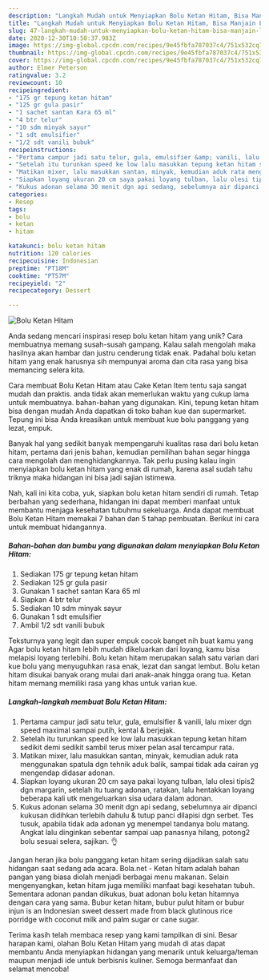```yaml
---
description: "Langkah Mudah untuk Menyiapkan Bolu Ketan Hitam, Bisa Manjain Lidah"
title: "Langkah Mudah untuk Menyiapkan Bolu Ketan Hitam, Bisa Manjain Lidah"
slug: 47-langkah-mudah-untuk-menyiapkan-bolu-ketan-hitam-bisa-manjain-lidah
date: 2020-12-30T10:50:37.983Z
image: https://img-global.cpcdn.com/recipes/9e45fbfa787037c4/751x532cq70/bolu-ketan-hitam-foto-resep-utama.jpg
thumbnail: https://img-global.cpcdn.com/recipes/9e45fbfa787037c4/751x532cq70/bolu-ketan-hitam-foto-resep-utama.jpg
cover: https://img-global.cpcdn.com/recipes/9e45fbfa787037c4/751x532cq70/bolu-ketan-hitam-foto-resep-utama.jpg
author: Elmer Peterson
ratingvalue: 3.2
reviewcount: 10
recipeingredient:
- "175 gr tepung ketan hitam"
- "125 gr gula pasir"
- "1 sachet santan Kara 65 ml"
- "4 btr telur"
- "10 sdm minyak sayur"
- "1 sdt emulsifier"
- "1/2 sdt vanili bubuk"
recipeinstructions:
- "Pertama campur jadi satu telur, gula, emulsifier &amp; vanili, lalu mixer dgn speed maximal sampai putih, kental &amp; berjejak."
- "Setelah itu turunkan speed ke low lalu masukkan tepung ketan hitam sedikit demi sedikit sambil terus mixer pelan asal tercampur rata."
- "Matikan mixer, lalu masukkan santan, minyak, kemudian aduk rata menggunakan spatula dgn tehnik aduk balik, sampai tidak ada cairan yg mengendap didasar adonan."
- "Siapkan loyang ukuran 20 cm saya pakai loyang tulban, lalu olesi tipis2 dgn margarin, setelah itu tuang adonan, ratakan, lalu hentakkan loyang beberapa kali utk mengeluarkan sisa udara dalam adonan."
- "Kukus adonan selama 30 menit dgn api sedang, sebelumnya air dipanci kukusan didihkan terlebih dahulu &amp; tutup panci dilapisi dgn serbet. Tes tusuk, apabila tidak ada adonan yg menempel tandanya bolu matang. Angkat lalu dinginkan sebentar sampai uap panasnya hilang, potong2 bolu sesuai selera, sajikan. 👌"
categories:
- Resep
tags:
- bolu
- ketan
- hitam

katakunci: bolu ketan hitam 
nutrition: 120 calories
recipecuisine: Indonesian
preptime: "PT18M"
cooktime: "PT57M"
recipeyield: "2"
recipecategory: Dessert

---
```



![Bolu Ketan Hitam](https://img-global.cpcdn.com/recipes/9e45fbfa787037c4/751x532cq70/bolu-ketan-hitam-foto-resep-utama.jpg)

Anda sedang mencari inspirasi resep bolu ketan hitam yang unik? Cara membuatnya memang susah-susah gampang. Kalau salah mengolah maka hasilnya akan hambar dan justru cenderung tidak enak. Padahal bolu ketan hitam yang enak harusnya sih mempunyai aroma dan cita rasa yang bisa memancing selera kita.

Cara membuat Bolu Ketan Hitam atau Cake Ketan Item tentu saja sangat mudah dan praktis. anda tidak akan memerlukan waktu yang cukup lama untuk membuatnya. bahan-bahan yang digunakan. Kini, tepung ketan hitam bisa dengan mudah Anda dapatkan di toko bahan kue dan supermarket. Tepung ini bisa Anda kreasikan untuk membuat kue bolu panggang yang lezat, empuk.

Banyak hal yang sedikit banyak mempengaruhi kualitas rasa dari bolu ketan hitam, pertama dari jenis bahan, kemudian pemilihan bahan segar hingga cara mengolah dan menghidangkannya. Tak perlu pusing kalau ingin menyiapkan bolu ketan hitam yang enak di rumah, karena asal sudah tahu triknya maka hidangan ini bisa jadi sajian istimewa.


Nah, kali ini kita coba, yuk, siapkan bolu ketan hitam sendiri di rumah. Tetap berbahan yang sederhana, hidangan ini dapat memberi manfaat untuk membantu menjaga kesehatan tubuhmu sekeluarga. Anda dapat membuat Bolu Ketan Hitam memakai 7 bahan dan 5 tahap pembuatan. Berikut ini cara untuk membuat hidangannya.

<!--inarticleads1-->

##### Bahan-bahan dan bumbu yang digunakan dalam menyiapkan Bolu Ketan Hitam:

1. Sediakan 175 gr tepung ketan hitam
1. Sediakan 125 gr gula pasir
1. Gunakan 1 sachet santan Kara 65 ml
1. Siapkan 4 btr telur
1. Sediakan 10 sdm minyak sayur
1. Gunakan 1 sdt emulsifier
1. Ambil 1/2 sdt vanili bubuk


Teksturnya yang legit dan super empuk cocok banget nih buat kamu yang Agar bolu ketan hitam lebih mudah dikeluarkan dari loyang, kamu bisa melapisi loyang terlebihi. Bolu ketan hitam merupakan salah satu varian dari kue bolu yang menyuguhkan rasa enak, lezat dan sangat lembut. Bolu ketan hitam disukai banyak orang mulai dari anak-anak hingga orang tua. Ketan hitam memang memiliki rasa yang khas untuk varian kue. 

<!--inarticleads2-->

##### Langkah-langkah membuat Bolu Ketan Hitam:

1. Pertama campur jadi satu telur, gula, emulsifier &amp; vanili, lalu mixer dgn speed maximal sampai putih, kental &amp; berjejak.
1. Setelah itu turunkan speed ke low lalu masukkan tepung ketan hitam sedikit demi sedikit sambil terus mixer pelan asal tercampur rata.
1. Matikan mixer, lalu masukkan santan, minyak, kemudian aduk rata menggunakan spatula dgn tehnik aduk balik, sampai tidak ada cairan yg mengendap didasar adonan.
1. Siapkan loyang ukuran 20 cm saya pakai loyang tulban, lalu olesi tipis2 dgn margarin, setelah itu tuang adonan, ratakan, lalu hentakkan loyang beberapa kali utk mengeluarkan sisa udara dalam adonan.
1. Kukus adonan selama 30 menit dgn api sedang, sebelumnya air dipanci kukusan didihkan terlebih dahulu &amp; tutup panci dilapisi dgn serbet. Tes tusuk, apabila tidak ada adonan yg menempel tandanya bolu matang. Angkat lalu dinginkan sebentar sampai uap panasnya hilang, potong2 bolu sesuai selera, sajikan. 👌


Jangan heran jika bolu panggang ketan hitam sering dijadikan salah satu hidangan saat sedang ada acara. Bola.net - Ketan hitam adalah bahan pangan yang biasa diolah menjadi berbagai menu makanan. Selain mengenyangkan, ketan hitam juga memiliki manfaat bagi kesehatan tubuh. Sementara adonan pandan dikukus, buat adonan bolu ketan hitamnya dengan cara yang sama. Bubur ketan hitam, bubur pulut hitam or bubur injun is an Indonesian sweet dessert made from black glutinous rice porridge with coconut milk and palm sugar or cane sugar. 

Terima kasih telah membaca resep yang kami tampilkan di sini. Besar harapan kami, olahan Bolu Ketan Hitam yang mudah di atas dapat membantu Anda menyiapkan hidangan yang menarik untuk keluarga/teman maupun menjadi ide untuk berbisnis kuliner. Semoga bermanfaat dan selamat mencoba!

